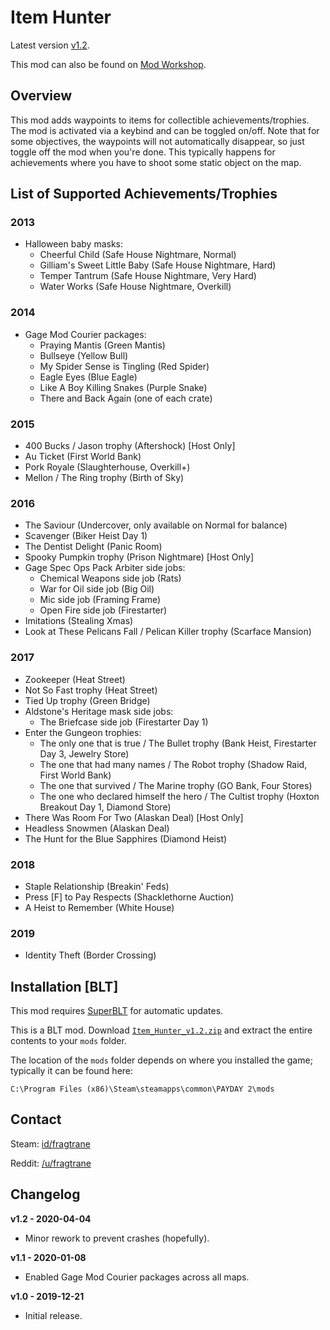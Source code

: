 # Item Hunter

Latest version [v1.2](https://github.com/fragtrane/Payday-2-Mods/raw/master/Item%20Hunter/Item_Hunter_v1.2.zip).

This mod can also be found on [Mod Workshop](https://modworkshop.net/mod/26200).

## Overview

This mod adds waypoints to items for collectible achievements/trophies. The mod is activated via a keybind and can be toggled on/off. Note that for some objectives, the waypoints will not automatically disappear, so just toggle off the mod when you're done. This typically happens for achievements where you have to shoot some static object on the map.

## List of Supported Achievements/Trophies

### 2013
- Halloween baby masks:
	- Cheerful Child (Safe House Nightmare, Normal)
	- Gilliam's Sweet Little Baby (Safe House Nightmare, Hard)
	- Temper Tantrum (Safe House Nightmare, Very Hard)
	- Water Works (Safe House Nightmare, Overkill)

### 2014
- Gage Mod Courier packages:
	- Praying Mantis (Green Mantis)
	- Bullseye (Yellow Bull)
	- My Spider Sense is Tingling (Red Spider)
	- Eagle Eyes (Blue Eagle)
	- Like A Boy Killing Snakes (Purple Snake)
	- There and Back Again (one of each crate)

### 2015
- 400 Bucks / Jason trophy (Aftershock) [Host Only]
- Au Ticket (First World Bank)
- Pork Royale (Slaughterhouse, Overkill+)
- Mellon / The Ring trophy (Birth of Sky)

### 2016
- The Saviour (Undercover, only available on Normal for balance)
- Scavenger (Biker Heist Day 1)
- The Dentist Delight (Panic Room)
- Spooky Pumpkin trophy (Prison Nightmare) [Host Only]
- Gage Spec Ops Pack Arbiter side jobs:
	- Chemical Weapons side job (Rats)
	- War for Oil side job (Big Oil)
	- Mic side job (Framing Frame)
	- Open Fire side job (Firestarter)
- Imitations (Stealing Xmas)
- Look at These Pelicans Fall / Pelican Killer trophy (Scarface Mansion)

### 2017
- Zookeeper (Heat Street)
- Not So Fast trophy (Heat Street)
- Tied Up trophy (Green Bridge)
- Aldstone's Heritage mask side jobs:
	- The Briefcase side job (Firestarter Day 1)
- Enter the Gungeon trophies:
	- The only one that is true / The Bullet trophy (Bank Heist, Firestarter Day 3, Jewelry Store)
	- The one that had many names / The Robot trophy (Shadow Raid, First World Bank)
	- The one that survived / The Marine trophy (GO Bank, Four Stores)
	- The one who declared himself the hero / The Cultist trophy (Hoxton Breakout Day 1, Diamond Store)
- There Was Room For Two (Alaskan Deal) [Host Only]
- Headless Snowmen (Alaskan Deal)
- The Hunt for the Blue Sapphires (Diamond Heist)

### 2018
- Staple Relationship (Breakin' Feds)
- Press [F] to Pay Respects (Shacklethorne Auction)
- A Heist to Remember (White House)

### 2019
- Identity Theft (Border Crossing)

## Installation [BLT]

This mod requires [SuperBLT](https://superblt.znix.xyz) for automatic updates.

This is a BLT mod. Download [`Item_Hunter_v1.2.zip`](https://github.com/fragtrane/Payday-2-Mods/raw/master/Item%20Hunter/Item_Hunter_v1.2.zip) and extract the entire contents to your `mods` folder.

The location of the `mods` folder depends on where you installed the game; typically it can be found here:

```
C:\Program Files (x86)\Steam\steamapps\common\PAYDAY 2\mods
```

## Contact

Steam: [id/fragtrane](https://steamcommunity.com/id/fragtrane)

Reddit: [/u/fragtrane](https://www.reddit.com/user/fragtrane)

## Changelog

**v1.2 - 2020-04-04**

- Minor rework to prevent crashes (hopefully).

**v1.1 - 2020-01-08**

- Enabled Gage Mod Courier packages across all maps.

**v1.0 - 2019-12-21**

- Initial release.
